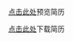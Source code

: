 [点击此处](https://docs.google.com/viewer?url=https://github.com/Kang-Jay/KangJay/raw/main/Resume.pdf&embedded=true )预览简历

[点击此处](https://github.com/Kang-Jay/KangJay/raw/main/Resume.pdf)下载简历
